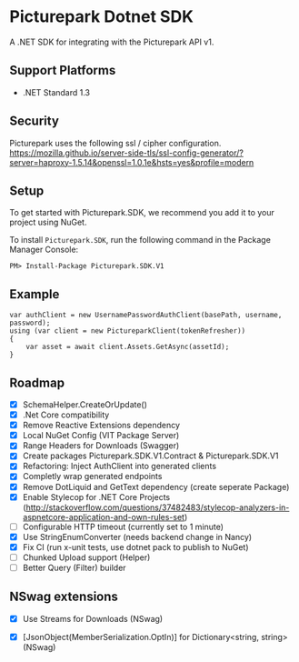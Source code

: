 # Picturepark Dotnet SDK

A .NET SDK for integrating with the Picturepark API v1.

## Support Platforms
 - .NET Standard 1.3

## Security

Picturepark uses the following ssl / cipher configuration.
https://mozilla.github.io/server-side-tls/ssl-config-generator/?server=haproxy-1.5.14&openssl=1.0.1e&hsts=yes&profile=modern

## Setup

To get started with Picturepark.SDK, we recommend you add it to your project using NuGet.

To install `Picturepark.SDK`, run the following command in the Package Manager Console:

```PM> Install-Package Picturepark.SDK.V1```

## Example

```
var authClient = new UsernamePasswordAuthClient(basePath, username, password);
using (var client = new PictureparkClient(tokenRefresher))
{
	var asset = await client.Assets.GetAsync(assetId);
}
```

## Roadmap

- [x] SchemaHelper.CreateOrUpdate()
- [x] .Net Core compatibility
- [x] Remove Reactive Extensions dependency
- [x] Local NuGet Config (VIT Package Server)
- [x] Range Headers for Downloads (Swagger)
- [x] Create packages Picturepark.SDK.V1.Contract & Picturepark.SDK.V1
- [x] Refactoring: Inject AuthClient into generated clients
- [x] Completly wrap generated endpoints
- [x] Remove DotLiquid and GetText dependency (create seperate Package)
- [x] Enable Stylecop for .NET Core Projects (http://stackoverflow.com/questions/37482483/stylecop-analyzers-in-aspnetcore-application-and-own-rules-set)
- [ ] Configurable HTTP timeout (currently set to 1 minute)
- [x] Use StringEnumConverter (needs backend change in Nancy)
- [x] Fix CI (run x-unit tests, use dotnet pack to publish to NuGet)
- [ ] Chunked Upload support (Helper)
- [ ] Better Query (Filter) builder

## NSwag extensions
- [x] Use Streams for Downloads (NSwag)
- [x] [JsonObject(MemberSerialization.OptIn)] for Dictionary<string, string> (NSwag)

